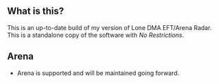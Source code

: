 ## What is this?
This is an up-to-date build of my version of Lone DMA EFT/Arena Radar. This is a standalone copy of the software with *No Restrictions*.

## Arena
- Arena is supported and will be maintained going forward.